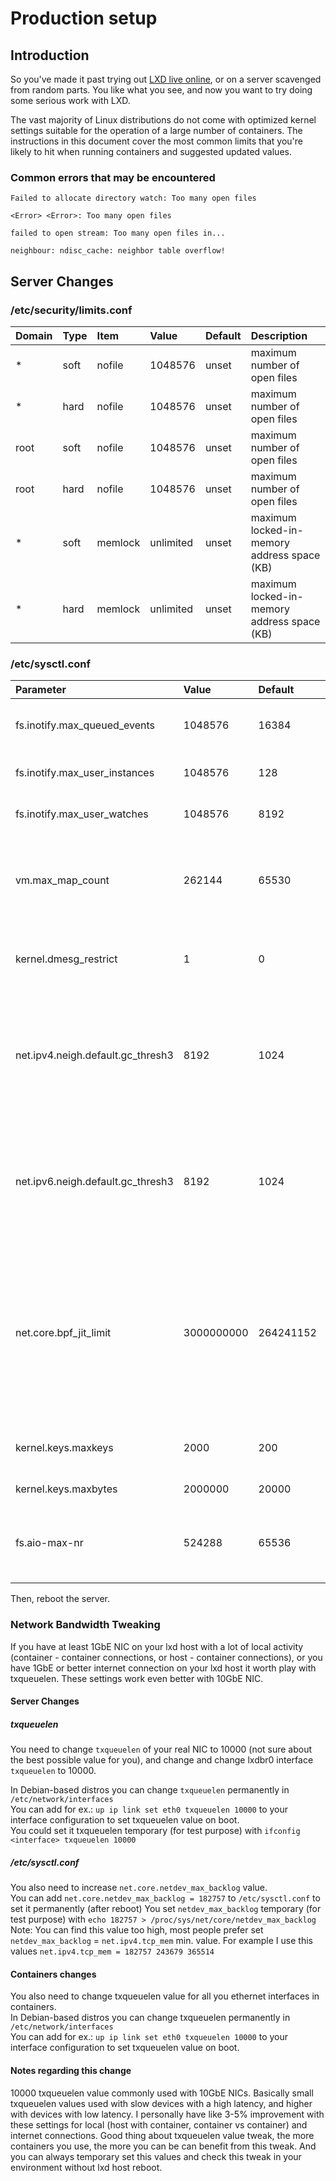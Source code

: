 # Production setup
## Introduction
So you've made it past trying out [LXD live online](https://linuxcontainers.org/lxd/try-it/),
or on a server scavenged from random parts. You like what you see,
and now you want to try doing some serious work with LXD.

The vast majority of Linux distributions do not come with optimized
kernel settings suitable for the operation of a large number of
containers. The instructions in this document cover the most common
limits that you're likely to hit when running containers and suggested
updated values.

### Common errors that may be encountered

`Failed to allocate directory watch: Too many open files`

`<Error> <Error>: Too many open files`

`failed to open stream: Too many open files in...`

`neighbour: ndisc_cache: neighbor table overflow!`

## Server Changes
### /etc/security/limits.conf

Domain  | Type  | Item    | Value     | Default   | Description
:-----  | :---  | :----   | :-------- | :-------- | :----------
\*      | soft  | nofile  | 1048576   | unset     | maximum number of open files
\*      | hard  | nofile  | 1048576   | unset     | maximum number of open files
root    | soft  | nofile  | 1048576   | unset     | maximum number of open files
root    | hard  | nofile  | 1048576   | unset     | maximum number of open files
\*      | soft  | memlock | unlimited | unset     | maximum locked-in-memory address space (KB)
\*      | hard  | memlock | unlimited | unset     | maximum locked-in-memory address space (KB)


### /etc/sysctl.conf

Parameter                           | Value      | Default   | Description
:-----                              | :---       | :---      | :---
fs.inotify.max\_queued\_events      | 1048576    | 16384     | This specifies an upper limit on the number of events that can be queued to the corresponding inotify instance. [1]
fs.inotify.max\_user\_instances     | 1048576    | 128       | This specifies an upper limit on the number of inotify instances that can be created per real user ID. [1]
fs.inotify.max\_user\_watches       | 1048576    | 8192      | This specifies an upper limit on the number of watches that can be created per real user ID. [1]
vm.max\_map\_count                  | 262144     | 65530     | This file contains the maximum number of memory map areas a process may have. Memory map areas are used as a side-effect of calling malloc, directly by mmap and mprotect, and also when loading shared libraries.
kernel.dmesg\_restrict              | 1          | 0         | This denies container access to the messages in the kernel ring buffer. Please note that this also will deny access to non-root users on the host system.
net.ipv4.neigh.default.gc\_thresh3  | 8192       | 1024      | This is the maximum number of entries in ARP table (IPv4). You should increase this if you create over 1024 containers. Otherwise, you will get the error `neighbour: ndisc_cache: neighbor table overflow!` when the ARP table gets full and those containers will not be able to get a network configuration. [2]
net.ipv6.neigh.default.gc\_thresh3  | 8192       | 1024      | This is the maximum number of entries in ARP table (IPv6). You should increase this if you plan to create over 1024 containers. Otherwise, you will get the error `neighbour: ndisc_cache: neighbor table overflow!` when the ARP table gets full and those containers will not be able to get a network configuration. [2]
net.core.bpf\_jit\_limit            | 3000000000 | 264241152 | This is a limit on the size of eBPF JIT allocations which is usually set to PAGE_SIZE * 40000. When your kernel is compiled with `CONFIG_BPF_JIT_ALWAYS_ON=y` then `/proc/sys/net/core/bpf_jit_enable` is set to `1` and can't be changed. On such kernels the eBPF JIT compiler will treat failure to JIT compile a bpf program such as a `seccomp` filter as fatal when it would continue on another kernel. On such kernels the limit for eBPF jitted programs needs to be increased siginficantly.
kernel.keys.maxkeys                 | 2000       | 200       | This is the maximum number of keys a non-root user can use, should be higher than the number of containers
kernel.keys.maxbytes                | 2000000    | 20000     | This is the maximum size of the keyring non-root users can use
fs.aio-max-nr                       | 524288     | 65536     | This is the maximum number of concurrent async I/O operations. You might need to increase it further if you have a lot of workloads that use the AIO subsystem (e.g. MySQL)

Then, reboot the server.


[1]: http://man7.org/linux/man-pages/man7/inotify.7.html
[2]: https://www.kernel.org/doc/Documentation/networking/ip-sysctl.txt

### Network Bandwidth Tweaking 
If you have at least 1GbE NIC on your lxd host with a lot of local
activity (container - container connections, or host - container
connections), or you have 1GbE or better internet connection on your lxd
host it worth play with txqueuelen. These settings work even better with
10GbE NIC.

#### Server Changes
##### txqueuelen 
You need to change `txqueuelen` of your real NIC to 10000 (not sure
about the best possible value for you), and change and change lxdbr0
interface `txqueuelen` to 10000.  

In Debian-based distros you can change `txqueuelen` permanently in `/etc/network/interfaces`  
You can add for ex.: `up ip link set eth0 txqueuelen 10000` to your interface configuration to set txqueuelen value on boot.  
You could set it txqueuelen temporary (for test purpose) with `ifconfig <interface> txqueuelen 10000`

##### /etc/sysctl.conf
You also need to increase `net.core.netdev_max_backlog` value.  
You can add `net.core.netdev_max_backlog = 182757` to `/etc/sysctl.conf` to set it permanently (after reboot)
You set `netdev_max_backlog` temporary (for test purpose) with `echo 182757 > /proc/sys/net/core/netdev_max_backlog`
Note: You can find this value too high, most people prefer set `netdev_max_backlog` = `net.ipv4.tcp_mem` min. value.
For example I use this values `net.ipv4.tcp_mem = 182757 243679 365514`

#### Containers changes
You also need to change txqueuelen value for all you ethernet interfaces in containers.  
In Debian-based distros you can change txqueuelen permanently in `/etc/network/interfaces`  
You can add for ex.: `up ip link set eth0 txqueuelen 10000` to your interface configuration to set txqueuelen value on boot.

#### Notes regarding this change
10000 txqueuelen value commonly used with 10GbE NICs. Basically small
txqueuelen values used with slow devices with a high latency, and higher
with devices with low latency. I personally have like 3-5% improvement
with these settings for local (host with container, container vs
container) and internet connections. Good thing about txqueuelen value
tweak, the more containers you use, the more you can be can benefit from
this tweak. And you can always temporary set this values and check this
tweak in your environment without lxd host reboot.

